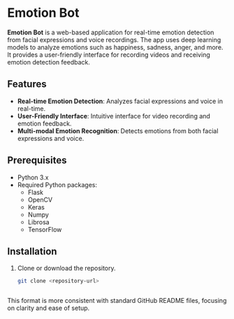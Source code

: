 # Emotion Bot

**Emotion Bot** is a web-based application for real-time emotion detection from facial expressions and voice recordings. The app uses deep learning models to analyze emotions such as happiness, sadness, anger, and more. It provides a user-friendly interface for recording videos and receiving emotion detection feedback.

## Features

- **Real-time Emotion Detection**: Analyzes facial expressions and voice in real-time.
- **User-Friendly Interface**: Intuitive interface for video recording and emotion feedback.
- **Multi-modal Emotion Recognition**: Detects emotions from both facial expressions and voice.

## Prerequisites

- Python 3.x
- Required Python packages:
  - Flask
  - OpenCV
  - Keras
  - Numpy
  - Librosa
  - TensorFlow

## Installation

1. Clone or download the repository.
   
   ```bash
   git clone <repository-url>



This format is more consistent with standard GitHub README files, focusing on clarity and ease of setup.


